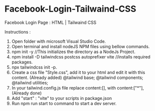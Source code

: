 # Facebook-Login-Tailwaind-CSS
Facebook Login Page : HTML | Tailwaind CSS

Instructions :
1. Open folder with microsoft Visual Studio Code.
2. Open terminal and install nodeJS NPM files using bellow commands.
  1. npm init -y //This initializes the directory as a NodeJs Project.
  2. npm install -D tailwindcss postcss autoprefixer vite //installs required packages.
  3. npx tailwindcss init -p.
  4. Create a css file "Style.css", add it to your html and edit it with this content. (Already added)
    @tailwind base;
    @tailwind components;
    @tailwind utilities;
  5. In your tailwind.config.js file replace content:[], with content:["*"], (Already done)
  6. Add "start" : "vite" to your scripts in package.json
  7. Run npm run start to command to start a dev server.
    
